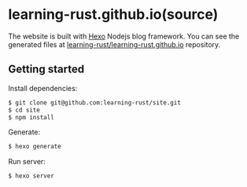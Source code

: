 # learning-rust.github.io(source)

The website is built with [Hexo](https://hexo.io/) Nodejs blog framework. You can see the generated files at [learning-rust/learning-rust.github.io](https://github.com/learning-rust/learning-rust.github.io) repository.

## Getting started

Install dependencies:

``` bash
$ git clone git@github.com:learning-rust/site.git
$ cd site
$ npm install
```

Generate:

``` bash
$ hexo generate
```

Run server:

``` bash
$ hexo server
```
